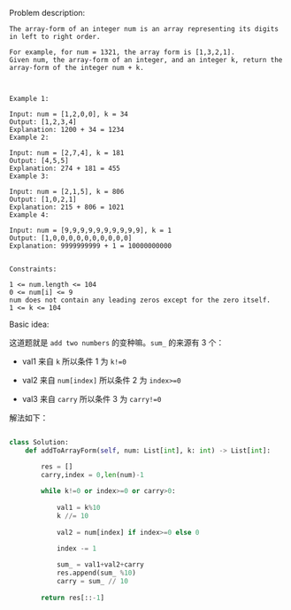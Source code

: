 
Problem description:

```
The array-form of an integer num is an array representing its digits in left to right order.

For example, for num = 1321, the array form is [1,3,2,1].
Given num, the array-form of an integer, and an integer k, return the array-form of the integer num + k.

 

Example 1:

Input: num = [1,2,0,0], k = 34
Output: [1,2,3,4]
Explanation: 1200 + 34 = 1234
Example 2:

Input: num = [2,7,4], k = 181
Output: [4,5,5]
Explanation: 274 + 181 = 455
Example 3:

Input: num = [2,1,5], k = 806
Output: [1,0,2,1]
Explanation: 215 + 806 = 1021
Example 4:

Input: num = [9,9,9,9,9,9,9,9,9,9], k = 1
Output: [1,0,0,0,0,0,0,0,0,0,0]
Explanation: 9999999999 + 1 = 10000000000
 

Constraints:

1 <= num.length <= 104
0 <= num[i] <= 9
num does not contain any leading zeros except for the zero itself.
1 <= k <= 104

```

Basic idea:

这道题就是 `add two numbers` 的变种嘛。`sum_` 的来源有 3 个：

- val1 来自 `k` 所以条件 1 为 `k!=0`

- val2 来自 `num[index]` 所以条件 2 为 `index>=0`

- val3 来自 `carry` 所以条件 3 为 `carry!=0`

解法如下：

```Python

class Solution:
    def addToArrayForm(self, num: List[int], k: int) -> List[int]:

        res = []
        carry,index = 0,len(num)-1
        
        while k!=0 or index>=0 or carry>0:
            
            val1 = k%10
            k //= 10
            
            val2 = num[index] if index>=0 else 0

            index -= 1
            
            sum_ = val1+val2+carry
            res.append(sum_ %10)
            carry = sum_ // 10
        
        return res[::-1]

```